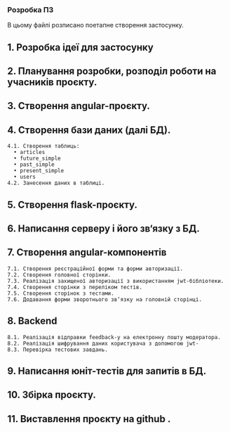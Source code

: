 ### Розробка ПЗ
В цьому файлі розписано поетапне створення застосунку.
## 1.	Розробка ідеї для застосунку
## 2.	Планування розробки, розподіл роботи на учасників проєкту.
## 3.	Створення angular-проєкту.
## 4.	Створення бази даних (далі БД).
    4.1. Створення таблиць:
	  •	articles
	  •	future_simple
	  •	past_simple
	  •	present_simple
	  •	users
    4.2. Занесення даних в таблиці.
## 5.	Створення flask-проєкту.
## 6.	Написання серверу і його зв‘язку з БД.
## 7.	Створення angular-компонентів
    7.1. Створення реєстраційної форми та форми авторизації.
    7.2. Створення головної сторінки.
    7.3. Реалізація захищеної авторизації з використанням jwt-бібліотеки.
    7.4. Створення сторінки з переліком тестів.
    7.5. Створення сторінок з тестами.
    7.6. Додавання форми зворотнього зв‘язку на головній сторінці.
## 8.	Backend 
    8.1. Реалізація відправки feedback-у на електронну пошту модератора.
    8.2. Реалізація шифрування даних користувача з допомогою jwt-
    8.3. Перевірка тестових завдань.
## 9.	Написання юніт-тестів для запитів в БД.
## 10.	Збірка проєкту.
## 11.	Виставлення проєкту на github .
